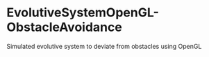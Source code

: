 # EvolutiveSystemOpenGL-ObstacleAvoidance
Simulated evolutive system to deviate from obstacles using OpenGL
